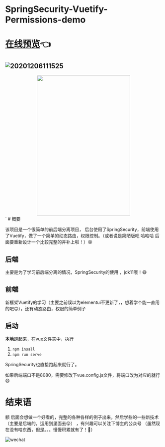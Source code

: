 # SpringSecurity-Vuetify-Permissions-demo


# [在线预览](http://www.ryzeyang.top:8888/)👈

## ![20201206111525](http://img.ryzeyang.top/20201206111525.png)
<div align=center><img src="http://img.ryzeyang.top/20201206111525.png" width="300" height="450" /></div>`
# 概要

该项目是一个很简单的前后端分离项目， 后台使用了SpringSecurity，前端使用了Vuetify，做了一个简单的动态路由，权限控制。（或者说是简陋版吧 哈哈哈 后面要重新设计一个比较完整的并补上啦！）😝

## 后端

主要是为了学习前后端分离的情况，SpringSecurity的使用 ，jdk11哦！😄

## 前端

新框架Vuetify的学习（主要之前误以为elementui不更新了，，想着学个能一直用的吧🙃），还有动态路由，权限的简单例子

## 启动

**本地**跑起来，在vue文件夹中，执行

1.  `npm insall` 
2. `npm run serve` 

SpringSecurity也直接跑起来就行了。

如果后端端口不是8080，需要修改下vue.config.js文件，将端口改为对应的就行😄



# 结束语

额 后面会想做一个好看的，完整的各种各样的例子出来，然后学些的一些新技术（主要是后端的，运用到里面去😝） ，有兴趣可以关注下博主的公众号 （虽然现在没有啥东西，但是。。。慢慢积累就有了！🤗）

![wechat](http://img.ryzeyang.top/20201202082043.png)
